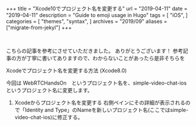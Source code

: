 +++
title = "Xcode10でプロジェクト名を変更する"
url = "2019-04-11"
date = "2019-04-11"
description = "Guide to emoji usage in Hugo"
tags = [
    "iOS",
]
categories = [
    "themes",
    "syntax",
]
archives = "2019/09"
aliases = ["migrate-from-jekyl"]
+++

<br>


こちらの記事を参考にさせていただきました。
ありがとうございます！
参考記事の方が丁寧に書いてありますので、わからないことがあったら是非そちらを

Xcodeでプロジェクト名を変更する方法 (Xcode8.0)

今回は WebRTCHandsOn　というプロジェクト名を、simple-video-chat-ios というプロジェクト名に変更します。

1. Xcodeからプロジェクト名を変更する
右側ペインにその詳細が表示されるので「Identity and Type」のNameを新しいプロジェクト名(ここではsimple-video-chat-ios)に修正する。
